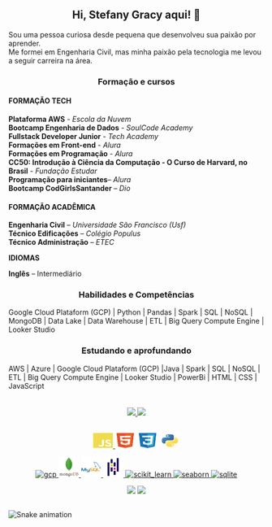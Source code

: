 <h2 align="center">Hi, Stefany Gracy aqui!  👋 </h2>

Sou uma pessoa curiosa desde pequena que desenvolveu sua paixão por aprender. <br /> 
Me formei em Engenharia Civil, mas minha paixão pela tecnologia me levou a seguir carreira na área.

<h3 align="center"> Formação e cursos</h3>

<h4>FORMAÇÃO TECH</h4> 

**Plataforma AWS** - *Escola da Nuvem* <br /> 
**Bootcamp Engenharia de Dados** - *SoulCode Academy* <br /> 
**Fullstack Developer Junior** - *Tech Academy* <br /> 
**Formações em Front-end** - *Alura* <br /> 
**Formações em Programação** - *Alura* <br /> 
**CC50: Introdução à Ciência da Computação - O Curso de Harvard, no Brasil** -  *Fundação Estudar* <br /> 
**Programação para iniciantes**– *Alura* <br /> 
**Bootcamp CodGirlsSantander** – *Dio*  <br /> 

<h4>FORMAÇÃO ACADÊMICA</h4> 

**Engenharia Civil**  – *Universidade São Francisco (Usf)*<br /> 
**Técnico Edificações** – *Colégio Populus*<br /> 
**Técnico Administração** – *ETEC*<br /> 

**IDIOMAS**

**Inglês** – Intermediário

 
<h3 align="center"> Habilidades e Competências </h3>

Google Cloud Plataform (GCP) | Python | Pandas | Spark | SQL | NoSQL | MongoDB | Data Lake | Data Warehouse | ETL | Big Query 
Compute Engine | Looker Studio


  <h3 align="center"> Estudando e aprofundando </h3>
AWS | Azure | Google Cloud Plataform (GCP) |Java | Spark | SQL | NoSQL | ETL | Big Query 
Compute Engine | Looker Studio | PowerBi | HTML | CSS | JavaScript  <br /> 

<br /> 
<br /> 


<div align="center">
  <a href="https://github.com/Stesilva16">
   <img height="180em" src="https://github-readme-stats.vercel.app/api?username=Stesilva16&show_icons=true&theme=cobalt"/>
  <img height="180em" src="https://github-readme-stats.vercel.app/api/top-langs/?username=Stesilva16&layout=compact&langs_count=7&theme=cobalt"/>
</div>

 
 
 <div style="display: inline_block"><br>
  <p align="center"> <a href="https://github.com/Stesilva16" target="_blank" rel="noreferrer"> <img src="https://raw.githubusercontent.com/devicons/devicon/master/icons/javascript/javascript-plain.svg" alt="Ste-Js" width="40" height="30"/> </a>
 <img alt="Ste-HTML" height="30" width="40" src="https://raw.githubusercontent.com/devicons/devicon/master/icons/html5/html5-original.svg">
  <img alt="Ste-CSS" height="30" width="40" src="https://raw.githubusercontent.com/devicons/devicon/master/icons/css3/css3-original.svg">
  <img alt="Ste-Python" height="30" width="40" src="https://raw.githubusercontent.com/devicons/devicon/master/icons/python/python-original.svg">   
   </p>
</div>
 
 
 
 <p align="center"> <a href="https://cloud.google.com" target="_blank" rel="noreferrer"> <img src="https://www.vectorlogo.zone/logos/google_cloud/google_cloud-icon.svg" alt="gcp" width="40" height="40"/> </a> <a href="https://www.mongodb.com/" target="_blank" rel="noreferrer"> <img src="https://raw.githubusercontent.com/devicons/devicon/master/icons/mongodb/mongodb-original-wordmark.svg" alt="mongodb" width="40" height="40"/> </a> <a href="https://www.mysql.com/" target="_blank" rel="noreferrer"> <img src="https://raw.githubusercontent.com/devicons/devicon/master/icons/mysql/mysql-original-wordmark.svg" alt="mysql" width="40" height="40"/> </a> <a href="https://pandas.pydata.org/" target="_blank" rel="noreferrer"> <img src="https://raw.githubusercontent.com/devicons/devicon/2ae2a900d2f041da66e950e4d48052658d850630/icons/pandas/pandas-original.svg" alt="pandas" width="40" height="40"/> </a><a href="https://scikit-learn.org/" target="_blank" rel="noreferrer"> <img src="https://upload.wikimedia.org/wikipedia/commons/0/05/Scikit_learn_logo_small.svg" alt="scikit_learn" width="40" height="40"/> </a> <a href="https://seaborn.pydata.org/" target="_blank" rel="noreferrer"> <img src="https://seaborn.pydata.org/_images/logo-mark-lightbg.svg" alt="seaborn" width="40" height="40"/> </a> <a href="https://www.sqlite.org/" target="_blank" rel="noreferrer"> <img src="https://www.vectorlogo.zone/logos/sqlite/sqlite-icon.svg" alt="sqlite" width="40" height="40"/> </a> </p>
</div>

<div>
  <p align="center"> <a href = "stefany.silva2020.16@gmail.com"><img src="https://img.shields.io/badge/-Gmail-%23333?style=for-the-badge&logo=gmail&logoColor=white" target="_blank"></a>
  <a href="https://www.linkedin.com/in/stefanygbsilva/" target="_blank"><img src="https://img.shields.io/badge/-LinkedIn-%230077B5?style=for-the-badge&logo=linkedin&logoColor=white" target="_blank"></a> 
  
</div>
  
##
  
 ![Snake animation](https://github.com/Stesilva16/Stesilva16/blob/output/github-contribution-grid-snake.svg)

